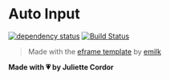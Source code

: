 # Auto Input

[![dependency status](https://deps.rs/repo/github/jewlexx/autoinput/status.svg)](https://deps.rs/repo/github/jewlexx/autoinput)
[![Build Status](https://github.com/jewlexx/autoinput/workflows/CI/badge.svg)](https://github.com/jewlexx/autoinput/actions?workflow=CI)

> Made with the [eframe template](https://github.com/emilk/eframe_template) by [emilk](https://github.com/emilk)

**Made with 💗 by Juliette Cordor**
